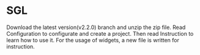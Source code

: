 # SGL
Download the latest version(v2.2.0) branch and unzip the zip file. Read Configuration to configurate and create a project. Then read Instruction to learn how to use it. For the usage of widgets, a new file is written for instruction.
